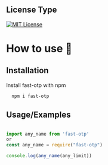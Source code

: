 ## License Type
[![MIT License](https://img.shields.io/badge/License-MIT-green.svg)](https://choosealicense.com/licenses/mit/)


# How to use 🤔

## Installation

Install fast-otp with npm

```bash
  npm i fast-otp
```
## Usage/Examples

```javascript

import any_name from 'fast-otp'
or
const any_name = require("fast-otp")

console.log(any_name(any_limit))
```




